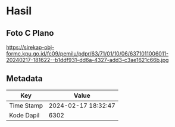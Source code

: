 # Hasil

## Foto C Plano

https://sirekap-obj-formc.kpu.go.id/fc09/pemilu/pdpr/63/71/01/10/06/6371011006011-20240217-181622--b1ddf931-dd6a-4327-add3-c3ae1621c66b.jpg


## Metadata

| Key        | Value               |
| ---------- | ------------------- |
| Time Stamp | 2024-02-17 18:32:47 |
| Kode Dapil | 6302                |



